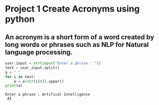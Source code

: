 # Project 1 Create Acronyms using python

## An acronym is a short form of a word created by long words or phrases such as NLP for Natural language processing.


```python
user_input = str(input("Enter a phrase : "))
text = user_input.split()
a = " "
for i in text:
    a = a+str(i[0]).upper()
print(a)    
```

    Enter a phrase : Artifical Intelligence
     AI
    


```python

```

